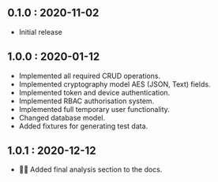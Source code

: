 ## 0.1.0 : 2020-11-02

- Initial release

## 1.0.0 : 2020-01-12

- Implemented all required CRUD operations.
- Implemented cryptography model AES (JSON, Text) fields.
- Implemented token and device authentication.
- Implemented RBAC authorisation system.
- Implemented full temporary user functionality.
- Changed database model.
- Added fixtures for generating test data.

## 1.0.1 : 2020-12-12

- 🧚‍♂️ Added final analysis section to the docs.
